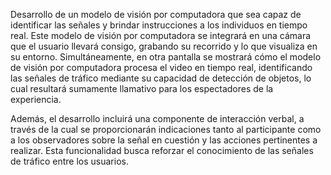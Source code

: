 Desarrollo de un modelo de visión por computadora que sea capaz de identificar las señales y brindar instrucciones a los individuos en tiempo real. Este modelo de visión por computadora se integrará en una cámara que el usuario llevará consigo, grabando su recorrido y lo que visualiza en su entorno. Simultáneamente, en otra pantalla se mostrará cómo el modelo de visión por computadora procesa el video en tiempo real, identificando las señales de tráfico mediante su capacidad de detección de objetos, lo cual resultará sumamente llamativo para los espectadores de la experiencia.

Además, el desarrollo incluirá una componente de interacción verbal, a través de la cual se proporcionarán indicaciones tanto al participante como a los observadores sobre la señal en cuestión y las acciones pertinentes a realizar. Esta funcionalidad busca reforzar el conocimiento de las señales de tráfico entre los usuarios.

